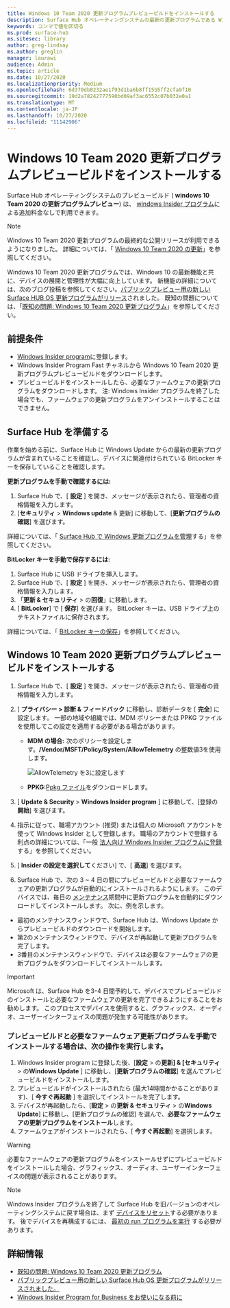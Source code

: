 ```yaml
---
title: Windows 10 Team 2020 更新プログラムプレビュービルドをインストールする
description: Surface Hub オペレーティングシステムの最新の更新プログラムである Windows 10 Team 2020 Update を使用できるようになりました。
keywords: コンマで値を区切る
ms.prod: surface-hub
ms.sitesec: library
author: greg-lindsay
ms.author: greglin
manager: laurawi
audience: Admin
ms.topic: article
ms.date: 10/27/2020
ms.localizationpriority: Medium
ms.openlocfilehash: 6d370db0232ae1f93d1ba6b8ff15b5ff2cfa9f10
ms.sourcegitcommit: 19d2a78242777590bd09af3ac6552c07b032e0a1
ms.translationtype: MT
ms.contentlocale: ja-JP
ms.lasthandoff: 10/27/2020
ms.locfileid: "11142906"
---
```

# Windows 10 Team 2020 更新プログラムプレビュービルドをインストールする 

Surface Hub オペレーティングシステムのプレビュービルド ( **windows 10 Team 2020 の更新プログラムプレビュー**) は、 [windows Insider プログラム](https://insider.windows.com)による追加料金なしで利用できます。 

> [!NOTE] 
> Windows 10 Team 2020 更新プログラムの最終的な公開リリースが利用できるようになりました。 詳細については、「 [Windows 10 Team 2020 の更新](surface-hub-2020-update.md)」を参照してください。

Windows 10 Team 2020 更新プログラムでは、Windows 10 の最新機能と共に、デバイスの展開と管理性が大幅に向上しています。 新機能の詳細については、次のブログ投稿を参照してください。[パブリックプレビュー用の新しい Surface HUB OS 更新プログラムがリリース](https://techcommunity.microsoft.com/t5/surface-it-pro-blog/new-surface-hub-os-update-released-for-public-preview/ba-p/1534823)されました。 既知の問題については、「[既知の問題: Windows 10 Team 2020 更新プログラム](surface-hub-2020-team-update-known-issues.md)」を参照してください。
 
## 前提条件

- [Windows Insider program](https://insider.windows.com/)に登録します。
- Windows Insider Program Fast チャネルから Windows 10 Team 2020 更新プログラムプレビュービルドをダウンロードします。
- プレビュービルドをインストールしたら、必要なファームウェアの更新プログラムをダウンロードします。 注: Windows Insider プログラムを終了した場合でも、ファームウェアの更新プログラムをアンインストールすることはできません。

## Surface Hub を準備する

作業を始める前に、Surface Hub に Windows Update からの最新の更新プログラムが含まれていることを確認し、デバイスに関連付けられている BitLocker キーを保存していることを確認します。

**更新プログラムを手動で確認するには:**

1. Surface Hub で、[ **設定** ] を開き、メッセージが表示されたら、管理者の資格情報を入力します。
2. [**セキュリティ**  >  **Windows update** & 更新] に移動して、[**更新プログラムの確認**] を選びます。

詳細については、「 [Surface Hub で Windows 更新プログラムを管理](https://docs.microsoft.com/surface-hub/manage-windows-updates-for-surface-hub)する」を参照してください。

**BitLocker キーを手動で保存するには:**

1. Surface Hub に USB ドライブを挿入します。
2. Surface Hub で、[ **設定** ] を開き、メッセージが表示されたら、管理者の資格情報を入力します。
3. 「**更新 & セキュリティ**  >  の**回復**」に移動します。
4. [ **BitLocker**] で [ **保存**] を選びます。 BitLocker キーは、USB ドライブ上のテキストファイルに保存されます。

詳細については、「 [BitLocker キーの保存](https://docs.microsoft.com/surface-hub/save-bitlocker-key-surface-hub)」を参照してください。
 
## Windows 10 Team 2020 更新プログラムプレビュービルドをインストールする

1. Surface Hub で、[ **設定** ] を開き、メッセージが表示されたら、管理者の資格情報を入力します。
2. [ **プライバシー > 診断 & フィードバック** に移動し、診断データを [ **完全**] に設定します。 一部の地域や組織では、MDM ポリシーまたは PPKG ファイルを使用してこの設定を適用する必要がある場合があります。
   - **MDM の場合:** 次のポリシーを設定します。**/Vendor/MSFT/Policy/System/AllowTelemetry** の整数値3を使用します。
    
        ![AllowTelemetry を3に設定します](images/hub-2020-allow-telemetry.png)

    - **PPKG:**[Ppkg ファイル](https://aka.ms/HubTltmtry)をダウンロードします。

3. [ **Update & Security**  >  **Windows Insider program** ] に移動して、[登録の**開始**] を選びます。
4. 指示に従って、職場アカウント (推奨) または個人の Microsoft アカウントを使って Windows Insider として登録します。 職場のアカウントで登録する利点の詳細については、「一般 [法人向け Windows Insider プログラムに登録](https://docs.microsoft.com/windows-insider/at-work-pro/wip-4-biz-register)する」を参照してください。
5. [ **Insider の設定を選択して**ください] で、[ **高速**] を選びます。
6. Surface Hub で、次の 3 ~ 4 日の間にプレビュービルドと必要なファームウェアの更新プログラムが自動的にインストールされるようにします。 このデバイスでは、毎日の [メンテナンス](https://docs.microsoft.com/surface-hub/manage-windows-updates-for-surface-hub#maintenance-window)期間中に更新プログラムを自動的にダウンロードしてインストールします。 次に、例を示します。

- 最初のメンテナンスウィンドウで、Surface Hub は、Windows Update からプレビュービルドのダウンロードを開始します。
- 第2のメンテナンスウィンドウで、デバイスが再起動して更新プログラムを完了します。
- 3番目のメンテナンスウィンドウで、デバイスは必要なファームウェアの更新プログラムをダウンロードしてインストールします。

> [!IMPORTANT]
> Microsoft は、Surface Hub を3-4 日間予約して、デバイスでプレビュービルドのインストールと必要なファームウェアの更新を完了できるようにすることをお勧めします。 このプロセスでデバイスを使用すると、グラフィックス、オーディオ、ユーザーインターフェイスの問題が発生する可能性があります。

### プレビュービルドと必要なファームウェア更新プログラムを手動でインストールする場合は、次の操作を実行します。

1. Windows Insider program に登録した後、[**設定**  >  の**更新] & [セキュリティ**  >  の**Windows Update** ] に移動し、[**更新プログラムの確認**] を選んでプレビュービルドをインストールします。
2. プレビュービルドがインストールされたら (最大14時間かかることがあります)、[ **今すぐ再起動** ] を選択してインストールを完了します。
3. デバイスが再起動したら、[**設定**  >  の**更新 & セキュリティ**  >  の**Windows Update**] に移動し、[更新プログラムの確認] を選んで、**必要なファームウェアの更新プログラムをインストール**します。
4. ファームウェアがインストールされたら、[ **今すぐ再起動**] を選択します。

> [!WARNING]
> 必要なファームウェアの更新プログラムをインストールせずにプレビュービルドをインストールした場合、グラフィックス、オーディオ、ユーザーインターフェイスの問題が表示されることがあります。

> [!NOTE]
> Windows Insider プログラムを終了して Surface Hub を旧バージョンのオペレーティングシステムに戻す場合は、まず [デバイスをリセット](https://docs.microsoft.com/surface-hub/device-reset-surface-hub)する必要があります。 後でデバイスを再構成するには、 [最初の run プログラムを実行](https://docs.microsoft.com/surface-hub/first-run-program-surface-hub) する必要があります。
 

## 詳細情報

- [既知の問題: Windows 10 Team 2020 更新プログラム](surface-hub-2020-team-update-known-issues.md)
- [パブリックプレビュー用の新しい Surface Hub OS 更新プログラムがリリースされました。](https://techcommunity.microsoft.com/t5/surface-it-pro-blog/new-surface-hub-os-update-released-for-public-preview/ba-p/1534823)
- [Windows Insider Program for Business をお使いになる前に](https://docs.microsoft.com/windows-insider/at-work-pro/wip-4-biz-manage)